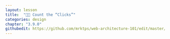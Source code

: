 ```yaml
---
layout: lesson
title:  "🔢🐹 Count the “Clicks”"
categories: design
chapter: "3.9.0"
githubedit: https://github.com/mrktps/web-architecture-101/edit/master/_unit_3/count-the-clicks.markdown
---
```


